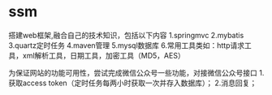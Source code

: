 # ssm

搭建web框架,融合自己的技术知识，包括以下内容
1.springmvc
2.mybatis
3.quartz定时任务
4.maven管理
5.mysql数据库
6.常用工具类如：http请求工具，xml解析工具，日期工具，加密工具（MD5，AES）


为保证网站的功能可用性，尝试完成微信公众号一些功能，对接微信公众号接口
1.获取access token（定时任务每两小时获取一次并存入数据库）；
2.消息回复；
